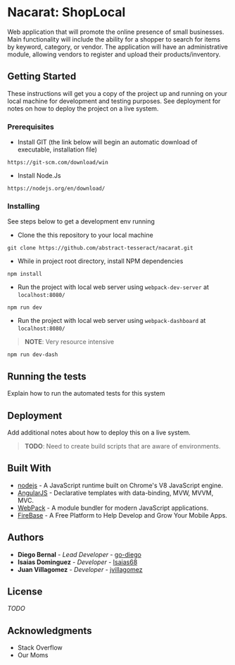 # Nacarat: ShopLocal

Web application that will promote the online presence of small businesses. Main functionality will include the ability for a shopper to search for items by keyword, category, or vendor. The application will have an administrative module, allowing vendors to register and upload their products/inventory.

## Getting Started

These instructions will get you a copy of the project up and running on your local machine for development and testing purposes. See deployment for notes on how to deploy the project on a live system.

### Prerequisites
* Install GIT (the link below will begin an automatic download of executable, installation file)
```
https://git-scm.com/download/win
```
* Install Node.Js
```
https://nodejs.org/en/download/
```

### Installing

See steps below to get a development env running

* Clone the this repository to your local machine

```
git clone https://github.com/abstract-tesseract/nacarat.git
```

* While in project root directory, install NPM dependencies

```
npm install
```

* Run the project with local web server using `webpack-dev-server` at `localhost:8080/`

```
npm run dev
```

* Run the project with local web server using `webpack-dashboard` at `localhost:8080/`
> **NOTE**: Very resource intensive

```
npm run dev-dash
```



## Running the tests

Explain how to run the automated tests for this system

## Deployment

Add additional notes about how to deploy this on a live system.
>**TODO**: Need to create build scripts that are aware of environments.

## Built With

* [nodejs](https://nodejs.org/en/) - A JavaScript runtime built on Chrome's V8 JavaScript engine.
* [AngularJS](https://angularjs.org/) - Declarative templates with data-binding, MVW, MVVM, MVC.
* [WebPack](https://webpack.js.org/) - A module bundler for modern JavaScript applications.
* [FireBase](https://firebase.google.com/) - A Free Platform to Help Develop and Grow Your Mobile Apps.


## Authors

* **Diego Bernal** - *Lead Developer* - [go-diego](https://github.com/go-diego)
* **Isaias Dominguez** - *Developer* - [Isaias68](https://github.com/Isaias68)
* **Juan Villagomez** - *Developer* - [jvillagomez](https://github.com/jvillagomez)


## License

_TODO_

## Acknowledgments

* Stack Overflow
* Our Moms
